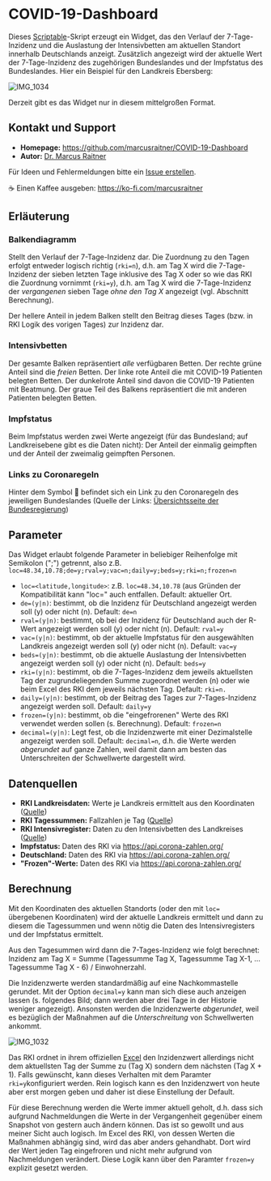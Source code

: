 # COVID-19-Dashboard

Dieses [Scriptable](https://scriptable.app)-Skript erzeugt ein Widget, das den Verlauf der 7-Tage-Inzidenz und die Auslastung der Intensivbetten am aktuellen Standort innerhalb Deutschlands anzeigt. Zusätzlich angezeigt wird der aktuelle Wert der 7-Tage-Inzidenz des zugehörigen Bundeslandes und der Impfstatus des Bundeslandes. Hier ein Beispiel für den Landkreis Ebersberg:

![IMG_1034](https://user-images.githubusercontent.com/65543240/119223369-5031dc00-baf9-11eb-8068-b0fa581f5c2b.jpeg)

Derzeit gibt es das Widget nur in diesem mittelgroßen Format.

## Kontakt und Support

* **Homepage:** https://github.com/marcusraitner/COVID-19-Dashboard
* **Autor:** [Dr. Marcus Raitner](https://fuehrung-erfahren.de)

Für Ideen und Fehlermeldungen bitte ein [Issue erstellen](https://github.com/marcusraitner/COVID-19-Dashboard/issues).

☕️ Einen Kaffee ausgeben: https://ko-fi.com/marcusraitner

## Erläuterung

### Balkendiagramm

Stellt den Verlauf der 7-Tage-Inzidenz dar. Die Zuordnung zu den Tagen erfolgt entweder logisch richtig (`rki=n`), d.h. am Tag X wird die 7-Tage-Inzidenz der sieben letzten Tage inklusive des Tag X oder so wie das RKI die Zuordnung vornimmt (`rki=y`), d.h. am Tag X wird die 7-Tage-Inzidenz der _vergangenen_ sieben Tage _ohne den Tag X_ angezeigt (vgl. Abschnitt Berechnung).

Der hellere Anteil in jedem Balken stellt den Beitrag dieses Tages (bzw. in RKI Logik des vorigen Tages) zur Inzidenz dar.

### Intensivbetten

Der gesamte Balken repräsentiert _alle_ verfügbaren Betten. Der rechte grüne Anteil sind die _freien_ Betten. Der linke rote Anteil die mit COVID-19 Patienten belegten Betten. Der dunkelrote Anteil sind davon die COVID-19 Patienten mit Beatmung. Der graue Teil des Balkens repräsentiert die mit anderen Patienten belegten Betten.

### Impfstatus

Beim Impfstatus werden zwei Werte angezeigt (für das Bundesland; auf Landkreisebene gibt es die Daten nicht): Der Anteil der einmalig geimpften und der Anteil der zweimalig geimpften Personen.

### Links zu Coronaregeln

Hinter dem Symbol 🚧 befindet sich ein Link zu den Coronaregeln des jeweiligen Bundeslandes (Quelle der Links: [Übersichtsseite der Bundesregierung](https://www.bundesregierung.de/breg-de/themen/coronavirus/corona-bundeslaender-1745198))

## Parameter

Das Widget erlaubt folgende Parameter in beliebiger Reihenfolge mit Semikolon (";") getrennt, also z.B. `loc=48.34,10.78;de=y;rval=y;vac=n;daily=y;beds=y;rki=n;frozen=n`

* `loc=<latitude,longitude>`: z.B. `loc=48.34,10.78` (aus Gründen der Kompatibilität kann "loc=" auch entfallen. Default: aktueller Ort.
* `de=(y|n)`: bestimmt, ob die Inzidenz für Deutschland angezeigt werden soll (y) oder nicht (n). Default: `de=n`
* `rval=(y|n)`: bestimmt, ob bei der Inzidenz für Deutschland auch der R-Wert angezeigt werden soll (y) oder nicht (n). Default: `rval=y`
* `vac=(y|n)`: bestimmt, ob der aktuelle Impfstatus für den ausgewählten Landkreis angezeigt werden soll (y) oder nicht (n). Default: `vac=y`
* `beds=(y|n)`: bestimmt, ob die aktuelle Auslastung der Intensivbetten angezeigt werden soll (y) oder nicht (n). Default: `beds=y`
* `rki=(y|n)`: bestimmt, ob die 7-Tages-Inzidenz dem jeweils aktuellsten Tag der zugrundeliegenden Summe zugeordnet werden (n) oder wie beim Excel des RKI dem jeweils nächsten Tag. Default: `rki=n.`
* `daily=(y|n)`: bestimmt, ob der Beitrag des Tages zur 7-Tages-Inzidenz angezeigt werden soll. Default: `daily=y`
* `frozen=(y|n)`: bestimmt, ob die "eingefrorenen" Werte des RKI verwendet werden sollen (s. Berechnung). Default: `frozen=n`
* `decimal=(y|n)`: Legt fest, ob die Inzidenzwerte mit einer Dezimalstelle angezeigt werden soll. Default: `decimal=n`, d.h. die Werte werden _abgerundet_ auf ganze Zahlen, weil damit dann am besten das Unterschreiten der Schwellwerte dargestellt wird.

## Datenquellen

* **RKI Landkreisdaten:** Werte je Landkreis ermittelt aus den Koordinaten ([Quelle](https://services7.arcgis.com/mOBPykOjAyBO2ZKk/arcgis/rest/services/RKI_Landkreisdaten/FeatureServer))
* **RKI Tagessummen:** Fallzahlen je Tag ([Quelle](https://services7.arcgis.com/mOBPykOjAyBO2ZKk/ArcGIS/rest/services/Covid19_RKI_Sums/FeatureServer))
* **RKI Intensivregister:** Daten zu den Intensivbetten des Landkreises ([Quelle](https://services7.arcgis.com/mOBPykOjAyBO2ZKk/arcgis/rest/services/DIVI_Intensivregister_Landkreise/FeatureServer))
* **Impfstatus:** Daten des RKI via https://api.corona-zahlen.org/
* **Deutschland:** Daten des RKI via https://api.corona-zahlen.org/
* **"Frozen"-Werte:** Daten des RKI via https://api.corona-zahlen.org/

## Berechnung

Mit den Koordinaten des aktuellen Standorts (oder den mit `loc=` übergebenen Koordinaten) wird der aktuelle Landkreis ermittelt und dann zu diesem die Tagessummen und wenn nötig die Daten des Intensivregisters und der Impfstatus ermittelt.

Aus den Tagesummen wird dann die 7-Tages-Inzidenz wie folgt berechnet: Inzidenz am Tag X = Summe (Tagessumme Tag X, Tagessumme Tag X-1, … Tagessumme Tag X - 6) / Einwohnerzahl.

Die Inzidenzwerte werden standardmäßig auf eine Nachkommastelle gerundet. Mit der Option `decimal=y` kann man sich diese auch anzeigen lassen (s. folgendes Bild; dann werden aber drei Tage in der Historie weniger angezeigt). Ansonsten werden die Inzidenzwerte _abgerundet_, weil es bezüglich der Maßnahmen auf die _Unterschreitung_ von Schwellwerten ankommt.

![IMG_1032](https://user-images.githubusercontent.com/65543240/119223201-5b383c80-baf8-11eb-8aef-ceb09f577678.jpeg)

Das RKI ordnet in ihrem offiziellen [Excel](https://www.rki.de/DE/Content/InfAZ/N/Neuartiges_Coronavirus/Daten/Fallzahlen_Kum_Tab.html) den Inzidenzwert allerdings nicht dem aktuellsten Tag der Summe zu (Tag X) sondern dem nächsten (Tag X + 1). Falls gewünscht, kann dieses Verhalten  mit dem Paramter `rki=y`konfiguriert werden. Rein logisch kann es den Inzidenzwert von heute aber erst morgen geben und daher ist diese Einstellung der Default.

Für diese Berechnung werden die Werte immer aktuell geholt, d.h. dass sich aufgrund Nachmeldungen die Werte in der Vergangenheit gegenüber einem Snapshot von gestern auch ändern können. Das ist so gewollt und aus meiner Sicht auch logisch. Im Excel des RKI, von dessen Werten die Maßnahmen abhängig sind, wird das aber anders gehandhabt. Dort wird der Wert jeden Tag eingefroren und nicht mehr aufgrund von Nachmeldungen verändert. Diese Logik kann über den Paramter `frozen=y` explizit gesetzt werden.
